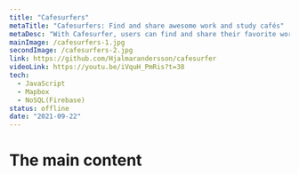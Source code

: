 ```yaml
---
title: "Cafesurfers"
metaTitle: "Cafesurfers: Find and share awesome work and study cafés"
metaDesc: "With Cafesurfer, users can find and share their favorite work and study cafés."
mainImage: /cafesurfers-1.jpg
secondImage: /cafesurfers-2.jpg
link: https://github.com/Hjalmarandersson/cafesurfer
videoLink: https://youtu.be/iVquH_PmRis?t=38
tech:
  - JavaScript
  - Mapbox
  - NoSQL(Firebase)
status: offline
date: "2021-09-22"
---
```


# The main content
